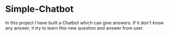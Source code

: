 # Simple-Chatbot
In this project I have built a Chatbot which can give answers. If it don't know any answer, it try to learn this new question and answer from user.
